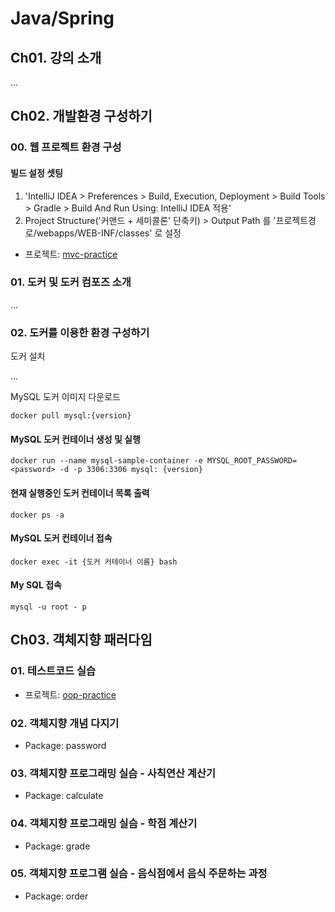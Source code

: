 # Java/Spring

## Ch01. 강의 소개

...

## Ch02. 개발환경 구성하기


### 00. 웹 프로젝트 환경 구성

#### 빌드 설정 셋팅
1. 'IntelliJ IDEA > Preferences > Build, Execution, Deployment > Build Tools > Gradle > Build And Run Using: IntelliJ IDEA 적용'
2. Project Structure('커맨드 + 세미콜론' 단축키) > Output Path 를 '프로젝트경로/webapps/WEB-INF/classes' 로 설정

- 프로젝트: [mvc-practice](mvc-practice) 


### 01. 도커 및 도커 컴포즈 소개

...


### 02. 도커를 이용한 환경 구성하기

도커 설치   

...

MySQL 도커 이미지 다운로드 

```
docker pull mysql:{version}
```



#### MySQL 도커 컨테이너 생성 및 실행

```
docker run --name mysql-sample-container -e MYSQL_ROOT_PASSWORD=<password> -d -p 3306:3306 mysql: {version}
```

#### 현재 실행중인 도커 컨테이너 목록 출력
```
docker ps -a
```

#### MySQL 도커 컨테이너 접속

```
docker exec -it {도커 커테이너 이름} bash
```

#### My SQL 접속
``` 
mysql -u root - p
```

## Ch03. 객체지향 패러다임


### 01. 테스트코드 실습

- 프로젝트: [oop-practice](oop-practice) 

### 02. 객체지향 개념 다지기

- Package: password

### 03. 객체지향 프로그래밍 실슴 - 사칙연산 계산기

- Package: calculate 

### 04. 객체지향 프로그래밍 실슴 - 학점 계산기

- Package: grade 

### 05. 객체지향 프로그램 실슴 - 음식점에서 음식 주문하는 과정

- Package: order

